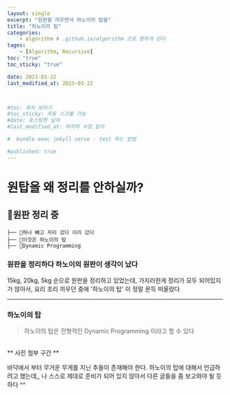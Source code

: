 ```yaml
---
layout: single
excerpt: "원판을 끼우면서 하노이의 탑을"
title: "하노이의 탑"
categories:
    - algorithm # .github.io/algorithm 으로 향하게 된다 
tages:
    - [Algorithm, Recursive]
toc: "true"
toc_sticky: "true"

date: 2023-03-22
last_modified_at: 2023-03-22



#toc: 목차 보이기 
#toc_sticky: 자동 스크롤 가능 
#date: 포스팅한 날자 
#last_modified_at: 마지막 수정 일자 

#  bundle exec jekyll serve - test 하는 방법 

#published: true
---
```

# 원탑을 왜 정리를 안하실까? 

## 📁원판 정리 중
```
├── 📁하나 뺴고 저리 갔다 이리 갔다
├── 📁이것은 하노이의 탑        
├── 📁Dynamic Programming     
```

### 원판을 정리하다 하노이의 원판이 생각이 났다 
15kg, 20kg, 5kg 순으로 원판을 정리하고 있었는데, 가지러한게 정리가 모두 되어있지가 않아서, 요리 조리 끼우던 중에 '하노이의 탑' 이 정말 문득 떠올랐다 
<hr>

### 하노이의 탑 
> 하노이의 탑은 전형적인 Dynamic Programming 이라고 할 수 있다


<br>
** 사진 첨부 구간 **

바닥에서 부터 무거운 무게를 지닌 추들이 존재해야 한다.
하노이의 탑에 대해서 언급하려고 했는데,, 나 스스로 제대로 준비가
되어 있지 않아서 다른 글들을 좀 보고와야 될 듯하다 ^^







